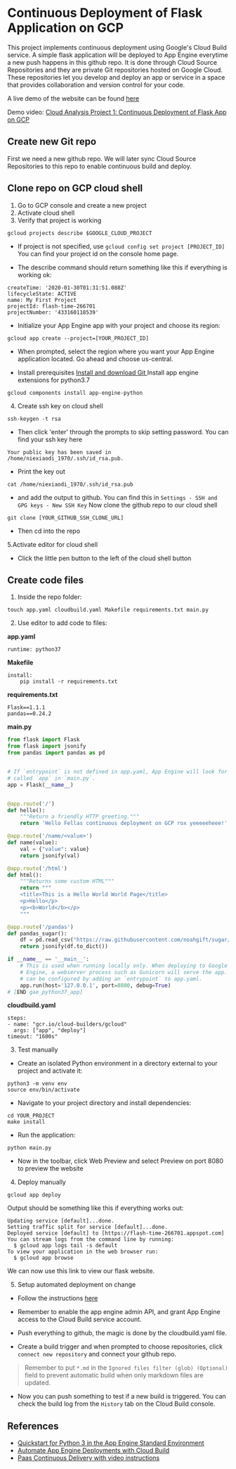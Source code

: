 # Continuous Deployment of Flask Application on GCP
This project implements continuous deployment using Google's Cloud Build service. A simple flask application will be deployed to App Engine everytime a new push happens in this github repo. It is done through Cloud Source Repositories and they are private Git repositories hosted on Google Cloud. These repositories let you develop and deploy an app or service in a space that provides collaboration and version control for your code.

A live demo of the website can be found [here](https://flash-time-266701.appspot.com)

Demo video: [Cloud Analysis Project 1: Continuous Deployment of Flask App on GCP](https://youtu.be/2WgnXvJMDI4)

## Create new Git repo
First we need a new github repo. We will later sync Cloud Source Repositories to this repo to enable continuous build and deploy.

## Clone repo on GCP cloud shell
1. Go to GCP console and create a new project
2. Activate cloud shell
3. Verify that project is working 

```gcloud projects describe $GOOGLE_CLOUD_PROJECT```

* If project is not specified, use ```gcloud config set project [PROJECT_ID]``` You can find your project id on the console home page.

* The describe command should return something like this if everything is working ok:
```
createTime: '2020-01-30T01:31:51.088Z'
lifecycleState: ACTIVE
name: My First Project
projectId: flash-time-266701
projectNumber: '433160118539'
```
* Initialize your App Engine app with your project and choose its region:
```
gcloud app create --project=[YOUR_PROJECT_ID]
```

* When prompted, select the region where you want your App Engine application located. Go ahead and choose us-central.

* Install prerequisites
[Install and download Git ](https://git-scm.com/)
Install app engine extensions for python3.7
```
gcloud components install app-engine-python
```
4. Create ssh key on cloud shell

```ssh-keygen -t rsa```

* Then click 'enter' through the prompts to skip setting password. You can find your ssh key here
```
Your public key has been saved in /home/niexiaodi_1970/.ssh/id_rsa.pub.
```
* Print the key out
```
cat /home/niexiaodi_1970/.ssh/id_rsa.pub
```
* and add the output to github. You can find this in `Settings - SSH and GPG keys - New SSH Key`
Now clone the github repo to our cloud shell
```
git clone [YOUR_GITHUB_SSH_CLONE_URL]
```
* Then cd into the repo

5.Activate editor for cloud shell

* Click the little pen button to the left of the cloud shell button

## Create code files

1. Inside the repo folder:
```
touch app.yaml cloudbuild.yaml Makefile requirements.txt main.py
```
2. Use editor to add code to files:

**app.yaml**
```
runtime: python37
```
**Makefile**
```
install:
	pip install -r requirements.txt
```
**requirements.txt**
```
Flask==1.1.1
pandas==0.24.2
```
**main.py**
```python
from flask import Flask
from flask import jsonify
from pandas import pandas as pd


# If `entrypoint` is not defined in app.yaml, App Engine will look for an app
# called `app` in `main.py`.
app = Flask(__name__)


@app.route('/')
def hello():
    """Return a friendly HTTP greeting."""
    return 'Hello Fellas continuous deployment on GCP rox yeeeeeheee!'

@app.route('/name/<value>')
def name(value):
    val = {"value": value}
    return jsonify(val)

@app.route('/html')
def html():
    """Returns some custom HTML"""
    return """
    <title>This is a Hello World World Page</title>
    <p>Hello</p>
    <p><b>World</b></p>
    """

@app.route('/pandas')
def pandas_sugar():
    df = pd.read_csv("https://raw.githubusercontent.com/noahgift/sugar/master/data/education_sugar_cdc_2003.csv")
    return jsonify(df.to_dict())

if __name__ == '__main__':
    # This is used when running locally only. When deploying to Google App
    # Engine, a webserver process such as Gunicorn will serve the app. This
    # can be configured by adding an `entrypoint` to app.yaml.
    app.run(host='127.0.0.1', port=8080, debug=True)
# [END gae_python37_app]
```
**cloudbuild.yaml**
```
steps:
- name: "gcr.io/cloud-builders/gcloud"
  args: ["app", "deploy"]
timeout: "1600s"
```
3. Test manually

* Create an isolated Python environment in a directory external to your project and activate it:
```
python3 -m venv env
source env/bin/activate
```
* Navigate to your project directory and install dependencies:
```
cd YOUR_PROJECT
make install
```
* Run the application:
```
python main.py
```
* Now in the toolbar, click Web Preview and select Preview on port 8080 to preview the website

4. Deploy manually
```
gcloud app deploy
```
Output should be something like this if everything works out:
```
Updating service [default]...done.
Setting traffic split for service [default]...done.
Deployed service [default] to [https://flash-time-266701.appspot.com]
You can stream logs from the command line by running:
  $ gcloud app logs tail -s default
To view your application in the web browser run:
  $ gcloud app browse
```
We can now use this link to view our flask website.

5. Setup automated deployment on change

* Follow the instructions [here](https://cloud.google.com/source-repositories/docs/quickstart-triggering-builds-with-source-repositories)

* Remember to enable the app engine admin API, and grant App Engine access to the Cloud Build service account.

* Push everything to github, the magic is done by the cloudbuild.yaml file.

* Create a build trigger and when prompted to choose repositories, click `connect new repository` and connect your github repo.
	
> Remember to put `*.md` in the `Ignored files filter (glob) (Optional)` field to prevent automatic build when only markdown files are updated.

* Now you can push something to test if a new build is triggered. You can check the build log from the `History` tab on the Cloud Build console.

## References
* [Quickstart for Python 3 in the App Engine Standard Environment](https://cloud.google.com/appengine/docs/standard/python3/quickstart)
* [Automate App Engine Deployments with Cloud Build](https://cloud.google.com/source-repositories/docs/quickstart-triggering-builds-with-source-repositories)
* [Paas Continuous Delivery with video instructions](https://github.com/noahgift/cloud-data-analysis-at-scale/blob/master/topics/paas-continuous-delivery.md)
